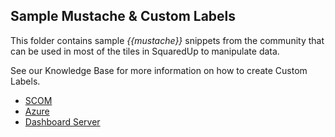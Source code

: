 ## Sample Mustache & Custom Labels

This folder contains sample _{{mustache}}_ snippets from the community that can be used in most of the tiles in SquaredUp to manipulate data.

See our Knowledge Base for more information on how to create Custom Labels.

 - [SCOM](https://support.squaredup.com/hc/en-us/articles/360019291597)
 - [Azure](https://support.squaredup.com/hc/en-us/articles/360020261157)
 - [Dashboard Server](https://support.squaredup.com/hc/en-us/articles/4402410298385)
